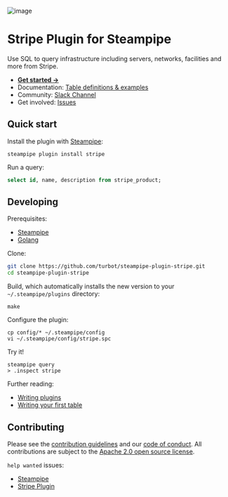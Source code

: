 ![image](https://hub.steampipe.io/images/plugins/turbot/stripe-social-graphic.png)

# Stripe Plugin for Steampipe

Use SQL to query infrastructure including servers, networks, facilities and more from Stripe.

- **[Get started →](https://hub.steampipe.io/plugins/turbot/stripe)**
- Documentation: [Table definitions & examples](https://hub.steampipe.io/plugins/turbot/stripe/tables)
- Community: [Slack Channel](https://join.slack.com/t/steampipe/shared_invite/zt-oij778tv-lYyRTWOTMQYBVAbtPSWs3g)
- Get involved: [Issues](https://github.com/turbot/steampipe-plugin-stripe/issues)

## Quick start

Install the plugin with [Steampipe](https://steampipe.io):

```shell
steampipe plugin install stripe
```

Run a query:

```sql
select id, name, description from stripe_product;
```

## Developing

Prerequisites:

- [Steampipe](https://steampipe.io/downloads)
- [Golang](https://golang.org/doc/install)

Clone:

```sh
git clone https://github.com/turbot/steampipe-plugin-stripe.git
cd steampipe-plugin-stripe
```

Build, which automatically installs the new version to your `~/.steampipe/plugins` directory:

```
make
```

Configure the plugin:

```
cp config/* ~/.steampipe/config
vi ~/.steampipe/config/stripe.spc
```

Try it!

```
steampipe query
> .inspect stripe
```

Further reading:

- [Writing plugins](https://steampipe.io/docs/develop/writing-plugins)
- [Writing your first table](https://steampipe.io/docs/develop/writing-your-first-table)

## Contributing

Please see the [contribution guidelines](https://github.com/turbot/steampipe/blob/main/CONTRIBUTING.md) and our [code of conduct](https://github.com/turbot/steampipe/blob/main/CODE_OF_CONDUCT.md). All contributions are subject to the [Apache 2.0 open source license](https://github.com/turbot/steampipe-plugin-stripe/blob/main/LICENSE).

`help wanted` issues:

- [Steampipe](https://github.com/turbot/steampipe/labels/help%20wanted)
- [Stripe Plugin](https://github.com/turbot/steampipe-plugin-stripe/labels/help%20wanted)

